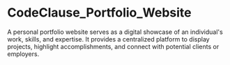 # CodeClause_Portfolio_Website
A personal portfolio website serves as a digital showcase of an individual's work, skills, and expertise. It provides a centralized platform to display projects, highlight accomplishments, and connect with potential clients or employers.
